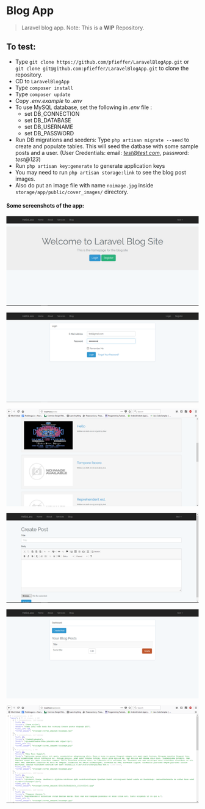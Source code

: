 # Blog App
> Laravel blog app.
> Note: This is a <strong>WIP</strong> Repository.

## To test:

* Type `git clone https://github.com/pfieffer/LaravelBlogApp.git` or `git clone git@github.com:pfieffer/LaravelBlogApp.git` to clone the repository.
* CD to `LaravelBlogApp`
* Type `composer install`
* Type `composer update`
* Copy *.env.example* to *.env*
* To use MySQL database, set the following in *.env* file :
   * set DB_CONNECTION
   * set DB_DATABASE
   * set DB_USERNAME
   * set DB_PASSWORD
* Run DB migrations and seeders:  Type `php artisan migrate --seed` to create and populate tables. This will seed the datbase with some sample posts and a user. (User Credentials: email: *test@test.com*, password: *test@123*)
* Run `php artisan key:generate` to generate application keys
* You may need to run `php artisan storage:link` to see the blog post images.
* Also do put an image file with name `noimage.jpg` inside `storage/app/public/cover_images/` directory.

#### Some screenshots of the app:

![Home page](Screenshots/Capture.PNG?raw=true)

![Login page](Screenshots/Capture2.PNG?raw=true)

![All Posts](Screenshots/AllPosts.PNG?raw=true)

![Create new Post](Screenshots/CreatePost.PNG?raw=true)

![Dashboard](Screenshots/Dashboard.PNG?raw=true)

![APIposts](Screenshots/APIposts.PNG?raw=true)

